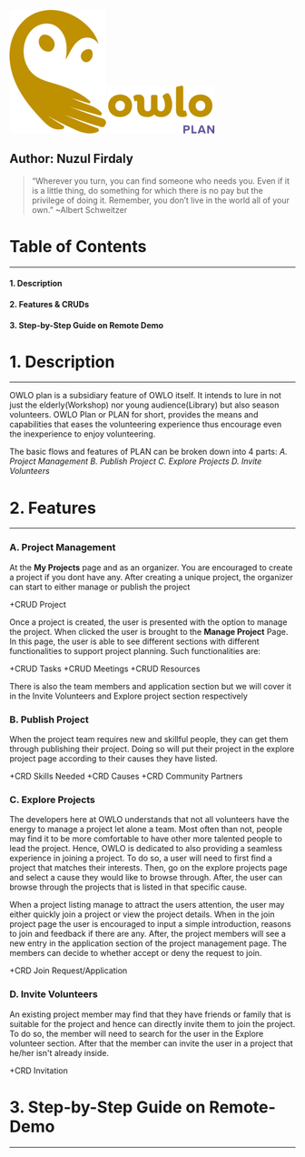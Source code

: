 ![This is an image](/ImagesForMarkdown/Webp.net-resizeimage.png)
![This is an image](/ImagesForMarkdown/owloplan.png)


## Author: Nuzul Firdaly

> “Wherever you turn, you can find someone who needs you. Even if it is a little thing, do something for which there is no pay but the privilege of doing it. Remember, you don’t live in the world all of your own.”
~Albert Schweitzer

# Table of Contents
---

#### 1. Description
#### 2. Features & CRUDs
#### 3. Step-by-Step Guide on Remote Demo




# 1. Description
---
OWLO plan is a subsidiary feature of OWLO itself. It intends to lure in not just the elderly(Workshop) nor young audience(Library) but also season volunteers. OWLO Plan or PLAN for short, provides the means and capabilities that eases the volunteering experience thus encourage even the inexperience to enjoy volunteering. 

The basic flows and features of PLAN can be broken down into 4 parts:
*A.  Project Management*
*B.  Publish Project*
*C. Explore Projects*
*D. Invite Volunteers*

# 2. Features
---
### A. Project Management
At the **My Projects** page and as an organizer. You are encouraged to create a project if you dont have any. After creating a unique project, the organizer can start to either manage or publish the project

+CRUD Project

Once a project is created, the user is presented with the option to manage the project. When clicked the user is brought to the **Manage Project** Page. In this page, the user is able to see different sections with different functionalities to support project planning. Such functionalities are:

+CRUD Tasks
+CRUD Meetings
+CRUD Resources

There is also the team members and application section but we will cover it in the Invite Volunteers and Explore project section respectively

### B.  Publish Project
When the project team requires new and skillful people, they can get them through publishing their project. Doing so will put their project in the explore project page according to their causes they have listed. 

+CRD Skills Needed
+CRD Causes
+CRD Community Partners
### C. Explore Projects
The developers here at OWLO understands that not all volunteers have the energy to manage a project let alone a team. Most often than not, people may find it to be more comfortable to have other more talented people to lead the project. Hence, OWLO is dedicated to also providing a seamless experience in joining a project. To do so, a user will need to first find a project that matches their interests. Then, go on the explore projects page and select a cause they would like to browse through. After, the user can browse through the projects that is listed in that specific cause. 

When a project listing manage to attract the users attention, the user may either quickly join a project or view the project details. 
When in the join project page the user is encouraged to input a simple introduction, reasons to join and feedback if there are any. After, the project members will see a new entry in the application section of the project management page. The members can decide to whether accept or deny the request to join. 

+CRD Join Request/Application

### D. Invite Volunteers
An existing project member may find that they have friends or family that is suitable for the project and hence can directly invite them to join the project. To do so, the member will need to search for the user in the Explore volunteer section. After that the member can invite the user in a project that he/her isn't already inside.

+CRD Invitation




# 3. Step-by-Step Guide on Remote-Demo
---
